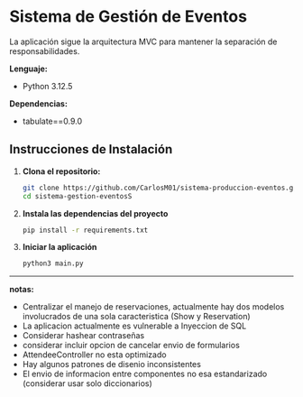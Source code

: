 # Sistema de Gestión de Eventos

La aplicación sigue la arquitectura MVC para mantener la separación de responsabilidades.

**Lenguaje:**
    
- Python 3.12.5

**Dependencias:**
    
- tabulate==0.9.0


## Instrucciones de Instalación

1. **Clona el repositorio:** 

    ```bash
    git clone https://github.com/CarlosM01/sistema-produccion-eventos.git
    cd sistema-gestion-eventosS
2. **Instala las dependencias del proyecto**
    ```bash
    pip install -r requirements.txt
3. **Iniciar la aplicación**
    ```bash
    python3 main.py
___


**notas:**
* Centralizar el manejo de reservaciones, actualmente hay dos modelos involucrados de una sola caracteristica (Show y Reservation)
* La aplicacion actualmente es vulnerable a Inyeccion de SQL
* Considerar hashear contraseñas
* considerar incluir opcion de cancelar envio de formularios
* AttendeeController no esta optimizado
* Hay algunos patrones de disenio inconsistentes
* El envio de informacion entre componentes no esa estandarizado (considerar usar solo diccionarios)